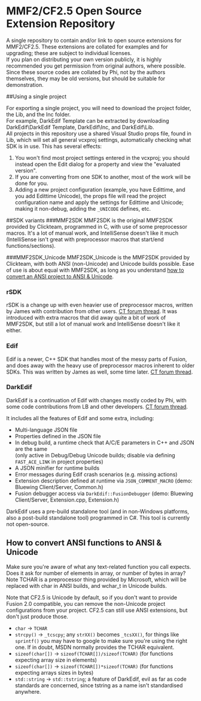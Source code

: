 MMF2/CF2.5 Open Source Extension Repository
===
A single repository to contain and/or link to open source extensions for MMF2/CF2.5.
These extensions are collated for examples and for upgrading; these are subject to individual licenses.   
If you plan on distributing your own version publicly, it is highly recommended you get permission from original authors, where possible.  
Since these source codes are collated by Phi, not by the authors themselves, they may be old versions, but should be suitable for demonstration.

##Using a single project

For exporting a single project, you will need to download the project folder, the Lib, and the Inc folder.  
For example, DarkEdif Template can be extracted by downloading DarkEdif\DarkEdif Template, DarkEdif\Inc, and DarkEdif\Lib.  
All projects in this repository use a shared Visual Studio props file, found in Lib, which will set all general vcxproj settings, automatically checking what SDK is in use. This has several effects:

1. You won't find most project settings entered in the vcxproj; you should instead open the Edit dialog for a property and view the "evaluated version".
2. If you are converting from one SDK to another, most of the work will be done for you.
3. Adding a new project configuration (example, you have Edittime, and you add Edittime Unicode), the props file will read the project configuration name and apply the settings for Edittime and Unicode; making it non-debug, adding the `_UNICODE` defines, etc.

##SDK variants
###MMF2SDK
MMF2SDK is the original MMF2SDK provided by Clickteam, programmed in C, with use of some preprocessor macros. It's a lot of manual work, and IntelliSense doesn't like it much (IntelliSense isn't great with preprocessor macros that start/end functions/sections).

###MMF2SDK_Unicode
MMF2SDK_Unicode is the MMF2SDK provided by Clickteam, with both ANSI (non-Unicode) and Unicode builds possible. Ease of use is about equal with MMF2SDK, as long as you understand [how to convert an ANSI project to ANSI & Unicode](#markdown-anchor-how-to-convert-ansi-functions-to-ansi-&-unicode).

### rSDK
rSDK is a change up with even heavier use of preprocessor macros, written by James with contribution from other users. [CT forum thread](https://community.clickteam.com/threads/42183-rSDK).  It was introduced with extra macros that did away quite a bit of work of MMF2SDK, but still a lot of manual work and IntelliSense doesn't like it either.

### Edif
Edif is a newer, C++ SDK that handles most of the messy parts of Fusion, and does away with the heavy use of preprocessor macros inherent to older SDKs. This was written by James as well, some time later. [CT forum thread](https://community.clickteam.com/threads/61692-Edif-Extension-Development-Is-Fun).

### DarkEdif
DarkEdif is a continuation of Edif with changes mostly coded by Phi, with some code contributions from LB and other developers. [CT forum thread](https://community.clickteam.com/threads/71793-DarkEDIF-Taking-suggestions?p=608099&viewfull=1#post608099).

It includes all the features of Edif and some extra, including:

* Multi-language JSON file
* Properties defined in the JSON file
* In debug build, a runtime check that A/C/E parameters in C++ and JSON are the same  
  (only active in Debug/Debug Unicode builds; disable via defining `FAST_ACE_LINK` in project properties)
* A JSON minifier for runtime builds
* Error messages during Edif crash scenarios (e.g. missing actions)
* Extension description defined at runtime via `JSON_COMMENT_MACRO` (demo: Bluewing Client/Server, Common.h)
* Fusion debugger access via `DarkEdif::FusionDebugger` (demo: Bluewing Client/Server, Extension.cpp, Extension.h)

DarkEdif uses a pre-build standalone tool (and in non-Windows platforms, also a post-build standalone tool) programmed in C#. This tool is currently not open-source.

## How to convert ANSI functions to ANSI & Unicode
Make sure you're aware of what any text-related function you call expects. Does it ask for number of elements in array, or number of bytes in array?
Note TCHAR is a preprocessor thing provided by Microsoft, which will be replaced with char in ANSI builds, and wchar_t in Unicode builds.

Note that CF2.5 is Unicode by default, so if you don't want to provide Fusion 2.0 compatible, you can remove the non-Unicode project configurations from your project. CF2.5 can still use ANSI extensions, but don't just produce those.

* `char` -> `TCHAR`
* `strcpy()` -> `_tcscpy`; any `strXX()` becomes `_tcsXX()`, for things like `sprintf()` you may have to google to make sure you're using the right one. If in doubt, MSDN normally provides the TCHAR equivalent.
* `sizeof(char[])` -> `sizeof(TCHAR[])/sizeof(TCHAR)` (for functions expecting array size in elements)
* `sizeof(char[])` -> `sizeof(TCHAR[])*sizeof(TCHAR)` (for functions expecting arrays sizes in bytes)
* `std::string` -> `std::tstring`; a feature of DarkEdif, evil as far as code standards are concerned, since tstring as a name isn't standardised anywhere.